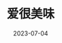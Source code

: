---
layout: page
title: 爱很美味
description: >
category: 电影
img: assets/img/movie/2023/ai_hen_mei_wei.webp
star: 3
date: 2023-07-04
---